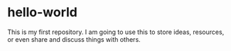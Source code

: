 # hello-world
This is my first repository. I am going to use this to store ideas, resources, or even share and discuss things with others.

